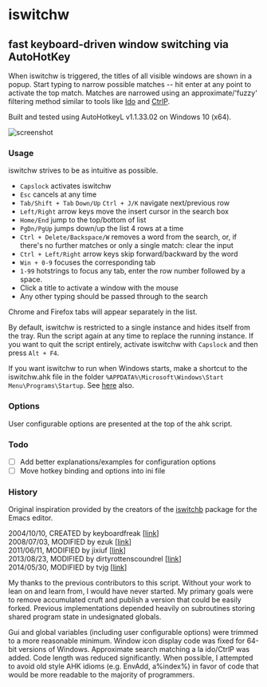 # iswitchw 
## fast keyboard-driven window switching via AutoHotKey

When iswitchw is triggered, the titles of all visible windows are shown in a
popup. Start typing to narrow possible matches -- hit enter at any point to
activate the top match. Matches are narrowed using an approximate/'fuzzy'
filtering method similar to tools like [Ido][ido] and [CtrlP][ctrlp].

Built and tested using AutoHotkeyL v1.1.33.02 on Windows 10 (x64).

![screenshot](https://user-images.githubusercontent.com/24360832/116187876-3f996c00-a6db-11eb-888a-b2f2303d201d.png)

### Usage

iswitchw strives to be as intuitive as possible.

* `Capslock` activates iswitchw
* `Esc` cancels at any time
* `Tab/Shift + Tab` `Down/Up` `Ctrl + J/K` navigate next/previous row
* `Left/Right` arrow keys move the insert cursor in the search box
* `Home/End` jump to the top/bottom of list
* `PgDn/PgUp` jumps down/up the list 4 rows at a time
* `Ctrl + Delete/Backspace/W` removes a word from the search, or,
  if there's no further matches or only a single match: clear the input
* `Ctrl + Left/Right` arrow keys skip forward/backward by the word
* `Win + 0-9` focuses the corresponding tab
* `1-99` hotstrings to focus any tab, enter the row number followed by
  a space.
* Click a title to activate a window with the mouse
* Any other typing should be passed through to the search

Chrome and Firefox tabs will appear separately in the list.

By default, iswitchw is restricted to a single instance and hides itself from
the tray. Run the script again at any time to replace the running instance. If
you want to quit the script entirely, activate iswitchw with `Capslock` and
then press `Alt + F4`.

If you want iswitchw to run when Windows starts, make a shortcut to the
iswitchw.ahk file in the folder `%APPDATA%\Microsoft\Windows\Start
Menu\Programs\Startup`. See [here][start-on-boot] also.

### Options

User configurable options are presented at the top of the ahk script.

### Todo

* [ ] Add better explanations/examples for configuration options
* [ ] Move hotkey binding and options into ini file

### History

Original inspiration provided by the creators of the [iswitchb][iswitchb]
package for the Emacs editor.

2004/10/10, CREATED by keyboardfreak         [[link][hist1]]  
2008/07/03, MODIFIED by ezuk                 [[link][hist2]]  
2011/06/11, MODIFIED by jixiuf               [[link][hist3]]  
2013/08/23, MODIFIED by dirtyrottenscoundrel [[link][hist4]]  
2014/05/30, MODIFIED by tvjg                 [[link][hist5]]

My thanks to the previous contributors to this script. Without your work to
lean on and learn from, I would have never started. My primary goals were to
remove accumulated cruft and publish a version that could be easily forked.
Previous implementations depended heavily on subroutines storing shared program
state in undesignated globals.

Gui and global variables (including user configurable options) were trimmed to
a more reasonable minimum. Window icon display code was fixed for 64-bit
versions of Windows. Approximate search matching a la ido/CtrlP was added. Code
length was reduced significantly. When possible, I attempted to avoid old style
AHK idioms (e.g.  EnvAdd, a%index%) in favor of code that would be more
readable to the majority of programmers.

[ido]: http://www.emacswiki.org/emacs/InteractivelyDoThings
[ctrlp]: http://kien.github.io/ctrlp.vim/
[start-on-boot]: http://windows.microsoft.com/en-us/windows-vista/run-a-program-automatically-when-windows-starts
[iswitchb]: http://www.gnu.org/software/emacs/manual/html_node/emacs/Iswitchb.html
[hist1]: http://www.autohotkey.com/forum/viewtopic.php?t=1040
[hist2]: http://www.autohotkey.com/forum/viewtopic.php?t=33353
[hist3]: https://github.com/jixiuf/my_autohotkey_scripts/blob/master/ahk_scripts/iswitchw-plus.ahk
[hist4]: https://github.com/dirtyrottenscoundrel/iswitchw
[hist5]: https://github.com/tvjg/iswitchw
[chrome.ahk]: https://github.com/G33kDude/Chrome.ahk
[debug]: https://stackoverflow.com/questions/51563287/how-to-make-chrome-always-launch-with-remote-debugging-port-flag
